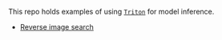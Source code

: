 This repo holds examples of using [`Triton`](https://catalog.ngc.nvidia.com/orgs/nvidia/containers/tritonserver) for model inference.

- [Reverse image search](reverse_image_search/README.md)
